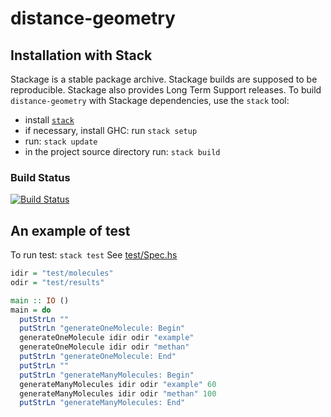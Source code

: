 # distance-geometry

Installation with Stack
-----------------------
Stackage is a stable package archive. Stackage builds are supposed to
be reproducible. Stackage also provides Long Term Support releases.
To build `distance-geometry` with Stackage dependencies, use the `stack` tool:

  * install [`stack`](https://docs.haskellstack.org/)
  * if necessary, install GHC: run `stack setup`
  * run: `stack update`
  * in the project source directory run: `stack build`

### Build Status

[![Build Status](https://travis-ci.org/wurthel/distance-geometry.svg?branch=master)](https://travis-ci.org/wurthel/distance-geometry)

An example of test
----------
To run test: `stack test`
See [test/Spec.hs](test/test/Spec.hs)
```haskell
idir = "test/molecules"
odir = "test/results"

main :: IO ()
main = do
  putStrLn ""
  putStrLn "generateOneMolecule: Begin"
  generateOneMolecule idir odir "example"
  generateOneMolecule idir odir "methan"
  putStrLn "generateOneMolecule: End"
  putStrLn ""
  putStrLn "generateManyMolecules: Begin"
  generateManyMolecules idir odir "example" 60
  generateManyMolecules idir odir "methan" 100
  putStrLn "generateManyMolecules: End"
```